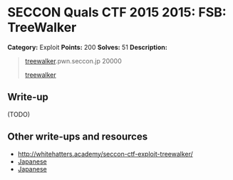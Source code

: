 # SECCON Quals CTF 2015 2015: FSB: TreeWalker

**Category:** Exploit
**Points:** 200
**Solves:** 51
**Description:**

> [treewalker](./treewalker).pwn.seccon.jp 20000
> 
> [treewalker](./treewalker)


## Write-up

(TODO)

## Other write-ups and resources

* <http://whitehatters.academy/seccon-ctf-exploit-treewalker/>
* [Japanese](https://hackmd.io/s/VyghF6jVl)
* [Japanese](https://docs.google.com/document/d/1GEdzPOohsiWt8EPojNazlVPuNFZpQ9FOQxb-E7sfzSQ)
